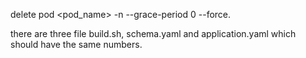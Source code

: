 delete pod <pod_name> -n <namespace> --grace-period 0 --force.


there are three file build.sh, schema.yaml and application.yaml which should have the same numbers.